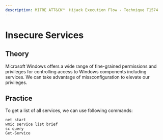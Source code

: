 ```yaml
---
description: MITRE ATT&CK™  Hijack Execution Flow - Technique T1574
---
```


# Insecure Services

## Theory
Microsoft Windows offers a wide range of fine-grained permissions and privileges for controlling access to Windows components including services. We can take advantage of missconfiguration to elevate our privileges.

## Practice

To get a list of all services, we can use following commands:
```
net start
wmic service list brief
sc query
Get-Service
```